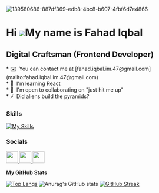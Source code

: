 
![139580686-887df369-edb8-4bc8-b607-4fbf6d7e4866](https://github.com/fahadiqbal-01/fahadiqbal-01/assets/156792838/a3728862-f9e4-4ceb-a445-6a70f2af4f89)


Hi ![](https://user-images.githubusercontent.com/18350557/176309783-0785949b-9127-417c-8b55-ab5a4333674e.gif)My name is Fahad Iqbal
===================================================================================================================================

Digital Craftsman (Frontend Developer)
---------------------------- 


<div align=left> 
* ✉️  You can contact me at [fahad.iqbal.im.47@gmail.com](mailto:fahad.iqbal.im.47@gmail.com) <br>
* 🧠  I'm learning React <br>
* 🤝  I'm open to collaborating on "just hit me up" <br>
* ⚡  Did aliens build the pyramids? </p>    
  
### <p align=left> Skills</p>


[![My Skills](https://skillicons.dev/icons?i=js,html,css,bootstrap)](https://skillicons.dev)





### Socials
<p> <a href="https://www.facebook.com/Fahad Iqbal" target="_blank" rel="noreferrer"> <picture> <source media="(prefers-color-scheme: dark)" srcset="https://raw.githubusercontent.com/danielcranney/readme-generator/main/public/icons/socials/facebook-dark.svg" /> <source media="(prefers-color-scheme: light)" srcset="https://raw.githubusercontent.com/danielcranney/readme-generator/main/public/icons/socials/facebook.svg" /> <img src="https://raw.githubusercontent.com/danielcranney/readme-generator/main/public/icons/socials/facebook.svg" width="32" height="32" /> </picture> </a> <a href="https://www.github.com/FahadIqbal-01" target="_blank" rel="noreferrer"> <picture> <source media="(prefers-color-scheme: dark)" srcset="https://raw.githubusercontent.com/danielcranney/readme-generator/main/public/icons/socials/github-dark.svg" /> <source media="(prefers-color-scheme: light)" srcset="https://raw.githubusercontent.com/danielcranney/readme-generator/main/public/icons/socials/github.svg" /> <img src="https://raw.githubusercontent.com/danielcranney/readme-generator/main/public/icons/socials/github.svg" width="32" height="32" /> </picture> </a> <a href="https://www.x.com/_fahad_01_" target="_blank" rel="noreferrer"> <picture> <source media="(prefers-color-scheme: dark)" srcset="https://raw.githubusercontent.com/danielcranney/readme-generator/main/public/icons/socials/twitter-dark.svg" /> <source media="(prefers-color-scheme: light)" srcset="https://raw.githubusercontent.com/danielcranney/readme-generator/main/public/icons/socials/twitter.svg" /> <img src="https://raw.githubusercontent.com/danielcranney/readme-generator/main/public/icons/socials/twitter.svg" width="32" height="32" /> </picture> </a></p>
<b>My GitHub Stats</b>

[![Top Langs](https://github-readme-stats.vercel.app/api/top-langs/?username=fahadiqbal-01&layout=compact&theme=blue_navy)](https://github.com/anuraghazra/github-readme-stats)               ![Anurag's GitHub stats](https://github-readme-stats.vercel.app/api?username=fahadiqbal-01&theme=vision-friendly-dark&show_icons=true?) [![GitHub Streak](https://streak-stats.demolab.com/?user=fahadiqbal-01&theme=highcontrast)](https://git.io/streak-stats)


